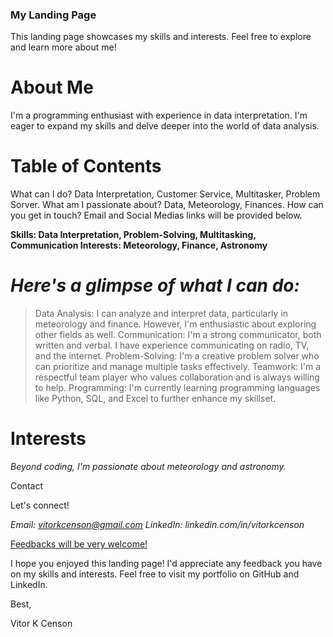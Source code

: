 ### **My Landing Page**

This landing page showcases my skills and interests. Feel free to explore and learn more about me!

# **About Me**

I'm a programming enthusiast with experience in data interpretation. I'm eager to expand my skills and delve deeper into the world of data analysis.

# **Table of Contents**

What can I do? Data Interpretation, Customer Service, Multitasker, Problem Sorver.
What am I passionate about? Data, Meteorology, Finances.
How can you get in touch? Email and Social Medias links will be provided below.

**Skills: Data Interpretation, Problem-Solving, Multitasking, Communication
Interests: Meteorology, Finance, Astronomy**

# *Here's a glimpse of what I can do:*

> Data Analysis: I can analyze and interpret data, particularly in meteorology and finance. However, I'm enthusiastic about exploring other fields as well.
> Communication: I'm a strong communicator, both written and verbal. I have experience communicating on radio, TV, and the internet.
> Problem-Solving: I'm a creative problem solver who can prioritize and manage multiple tasks effectively.
> Teamwork: I'm a respectful team player who values collaboration and is always willing to help.
> Programming: I'm currently learning programming languages like Python, SQL, and Excel to further enhance my skillset.

# **Interests**
*Beyond coding, I'm passionate about meteorology and astronomy.*

Contact

Let's connect!

*Email: vitorkcenson@gmail.com*
*LinkedIn: linkedin.com/in/vitorkcenson*

<ins>Feedbacks will be very welcome!</ins>

I hope you enjoyed this landing page! I'd appreciate any feedback you have on my skills and interests. Feel free to visit my portfolio on GitHub and LinkedIn.

Best,

Vitor K Censon
